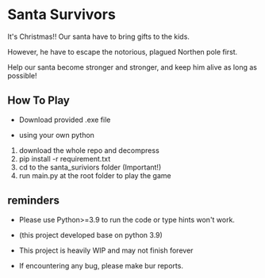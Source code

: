 # Santa Survivors

It's Christmas!!
Our santa have to bring gifts to the kids.

However, he have to escape the notorious, plagued Northen pole first.

Help our santa become stronger and stronger, and keep him alive as long as possible!


## How To Play

- Download provided .exe file

- using your own python
  
1. download the whole repo and decompress
2. pip install -r requirement.txt
3. cd to the santa_suriviors folder (Important!)
4. run main.py at the root folder to play the game


## reminders

- Please use Python>=3.9 to run the code or type hints won't work.
- (this project developed base on python 3.9)

- This project is heavily WIP and may not finish forever
- If encountering any bug, please make bur reports.
